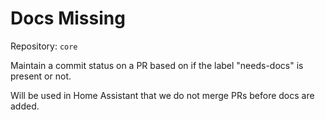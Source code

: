 # Docs Missing

Repository: `core`

Maintain a commit status on a PR based on if the label "needs-docs" is present or not.

Will be used in Home Assistant that we do not merge PRs before docs are added.
